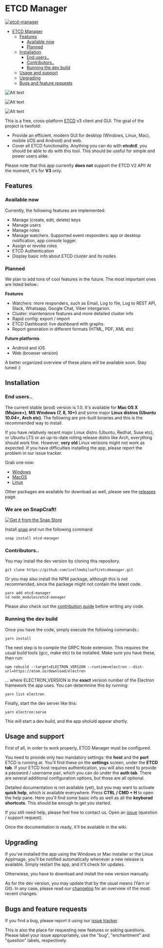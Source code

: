 # ETCD Manager

[![etcd-manager](https://snapcraft.io//etcd-manager/badge.svg)](https://snapcraft.io/etcd-manager)

- [ETCD Manager](#etcd-manager)
  * [Features](#features)
    + [Available now](#available-now)
    + [Planned](#planned)
  * [Installation](#installation)
    + [End users..](#end-users)
    + [Contributors..](#contributors)
    + [Running the dev build](#running-the-dev-build)
  * [Usage and support](#usage-and-support)
  * [Upgrading](#upgrading)
  * [Bugs and feature requests](#bugs-and-feature-requests)


![Alt text](/screenshots/screen1.png?raw=true "ETCD Manager settings")

![Alt text](/screenshots/screen2.png?raw=true "ETCD Manager - keys & values")

![Alt text](/screenshots/screen3.png?raw=true "ETCD Manager - watchers")


This is a free, cross-platform [ETCD](http://www.etcd.io) v3 client and GUI. The goal of the project is twofold:

- Provide an efficient, modern GUI for desktop (Windows, Linux, Mac), mobile (iOS and Android) and web.
- Cover all ETCD functionality. Anything you can do with ***etcdctl***, you should be able to do with this tool. This should be useful for simple and power users alike.

Please note that this app currenlty **does not** support the ETCD V2 API! At the moment, it's for **V3** only.

## Features

### Available now

Currently, the following features are implemented:

- Manage (create, edit, delete) keys
- Manage users
- Manage roles
- Manage watchers. Supported event responders: app or desktop notification, app console logger.
- Assign or revoke roles
- ETCD Authentication
- Display basic info about ETCD cluster and its nodes.

### Planned

We plan to add tons of cool features in the future. The most important ones are listed below.:

**Features**

- Watchers: more responders, such as Email, Log to file, Log to REST API, Slack, Whatsapp, Google Chat, Viber intergarion.
- Cluster: maintenance features and more detailed cluster info
- Rapid config: export / import
- ETCD Dashboard: live dashboard with graphs.
- Report generation in different formats (HTML, PDF, XML etc)

**Future platforms**

- Android and iOS 
- Web (browser version)

A better organized overview of these plans will be available soon. Stay tuned :) 

## Installation

### End users..

The current stable (prod) version is 1.0. It's available for **Mac OS X (Mojave+)**, **MS Windows (7, 8, 10+)** and some major **Linux distros (Ubuntu 10.04+, Arch etc)**. The following are pre-built binaries and this is the recommended way to install. 

If you have relatively recent major Linux distro (Ubuntu, Redhat, Suse etc), or Ubuntu LTS or an up-to-date rolling release distro like Arch, everything should work fine. However, **very old** Linux versions might not work as expected. If you have difficulties installing the app, please report the problem in our issue tracker. 

Grab one now:

- [Windows](https://github.com/icellmobilsoft/etcdmanager/releases/download/v1.0.0/etcd-manager-1.0.0-win64.exe)
- [MacOS](https://github.com/icellmobilsoft/etcdmanager/releases/download/v1.0.0/etcd-manager-1.0.0-osx.dmg)
- [Linux](https://github.com/icellmobilsoft/etcdmanager/releases/download/v1.0.0/etcd-manager-1.0.0-linux.AppImage)

Other packages are available for download as well, please see the [releases](https://github.com/icellmobilsoft/etcdmanager/releases) page.

### We are on SnapCraft!

[![Get it from the Snap Store](https://snapcraft.io/static/images/badges/en/snap-store-white.svg)](https://snapcraft.io/etcd-manager)

Install [snap](https://snapcraft.io/docs/installing-snap-on-ubuntu) and run the following command:
```
snap install etcd-manager
```

### Contributors..

You may install the dev version by cloning this repository.

```
git clone https://github.com/icellmobilsoft/etcdmanager.git
```

Or you may also install the NPM package, although this is not recommended, since the package might not contain the latest code.

```
yarn add etcd-manager
cd node_modules/etcd-manager
```

Please also check out the [contribution guide](./CONTRIBUTING.md) before writing any code.

### Running the dev build

Once you have the code, simply execute the following commands.:

```
yarn install
```

The next step is to compile the GRPC Node extension. This requires the usual build tools (gcc, make etc) to be installed. Make sure you have these, then run:

```
npm rebuild --target=ELECTRON_VERSION --runtime=electron --dist-url=https://atom.io/download/electron
```

... where ELECTRON_VERSION is the **exact** version number of the Electron framework the app uses. You can determnine this by running:

```
yarn list electron
```

Finally, start the dev server like this:

```
yarn electron:serve
```

This will start a dev build, and the app sholuld appear shortly.

## Usage and support

First of all, in order to work properly, ETCD Manager must be configured. 

You need to provide only two mandatory settings: the **host** and the **port** ETCD is running at. You'll find these on the **settings** screen, under the **ETCD tab**. 
If your ETCD host requires authentication, you will also need to provide a password / username pair, which you can do under the **auth tab**.
There are several additional configuration options, but those are all optional.

Detailed documentation is not available (yet), but you may want to activate **quick help**, which is available everywhere. Press **CTRL / CMD + H** to open the help pane. Here you'll find some basic info as well as all the **keyborad shortcuts**. This should be enough to get you started.

If you still need help, please feel free to contact us. Open an [issue](https://github.com/icellmobilsoft/etcdmanager/issues) (question / support request).

Once the documentation is ready, it'll be available in the wiki.

## Upgrading

If you've installed the app using the Windows or Mac installer or the Linux AppImage, you'll be notified automatically whenever a new release is available. Simply restart the app, and it'll check for updates. 

Otherwiese, you have to download and install the new version manually.

As for the dev version, you may update that by the usual means (Yarn or Git). In any case, please read our [changelog](./CHANGELOG.md) for an overview of the most recent changes.

## Bugs and feature requests

If you find a bug, please report it using our [issue tracker](https://github.com/icellmobilsoft/etcdmanager/issues).

This is also the place for requesting new features or asking questions. Please label your issue appropriately, use the "bug", "enchantment" and "question" labels, respectively.


